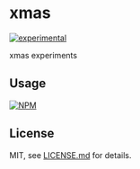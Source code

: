 # xmas

[![experimental](http://badges.github.io/stability-badges/dist/experimental.svg)](http://github.com/badges/stability-badges)

xmas experiments

## Usage

[![NPM](https://nodei.co/npm/xmas.png)](https://nodei.co/npm/xmas/)

## License

MIT, see [LICENSE.md](http://github.com/mattdesl/xmas/blob/master/LICENSE.md) for details.
